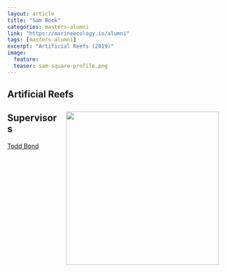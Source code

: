 ```yaml
---
layout: article
title: "Sam Bock"
categories: masters-alumni
link: "https://marineecology.io/alumni"
tags: [masters-alumni]
excerpt: "Artificial Reefs (2019)"
image:
  feature: 
  teaser: sam-square-profile.png
---
```


## Artificial Reefs
<img src='/images/sam-square-profile' align='right' width="350" hspace="20" vspace="10">

## Supervisors
[Todd Bond](https://uwamegfisheries.github.io/students/todd-bond)
